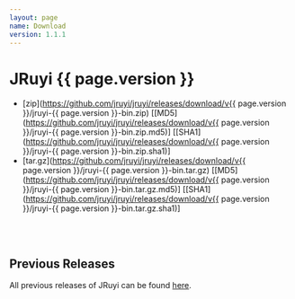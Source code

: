 ```yaml
---
layout: page
name: Download
version: 1.1.1
---
```


# JRuyi {{ page.version }}

* [zip](https://github.com/jruyi/jruyi/releases/download/v{{ page.version }}/jruyi-{{ page.version }}-bin.zip) [[MD5](https://github.com/jruyi/jruyi/releases/download/v{{ page.version }}/jruyi-{{ page.version }}-bin.zip.md5)] [[SHA1](https://github.com/jruyi/jruyi/releases/download/v{{ page.version }}/jruyi-{{ page.version }}-bin.zip.sha1)]
* [tar.gz](https://github.com/jruyi/jruyi/releases/download/v{{ page.version }}/jruyi-{{ page.version }}-bin.tar.gz) [[MD5](https://github.com/jruyi/jruyi/releases/download/v{{ page.version }}/jruyi-{{ page.version }}-bin.tar.gz.md5)] [[SHA1](https://github.com/jruyi/jruyi/releases/download/v{{ page.version }}/jruyi-{{ page.version }}-bin.tar.gz.sha1)]

<br><br>
## Previous Releases

All previous releases of JRuyi can be found [here](https://github.com/jruyi/jruyi/releases).


